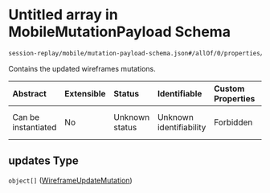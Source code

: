 # Untitled array in MobileMutationPayload Schema

```txt
session-replay/mobile/mutation-payload-schema.json#/allOf/0/properties/updates
```

Contains the updated wireframes mutations.

| Abstract            | Extensible | Status         | Identifiable            | Custom Properties | Additional Properties | Access Restrictions | Defined In                                                                                                         |
| :------------------ | :--------- | :------------- | :---------------------- | :---------------- | :-------------------- | :------------------ | :----------------------------------------------------------------------------------------------------------------- |
| Can be instantiated | No         | Unknown status | Unknown identifiability | Forbidden         | Allowed               | Read only           | [mutation-payload-schema.json\*](../out/session-replay/mobile/mutation-payload-schema.json "open original schema") |

## updates Type

`object[]` ([WireframeUpdateMutation](wireframe-update-mutation-schema.md))
